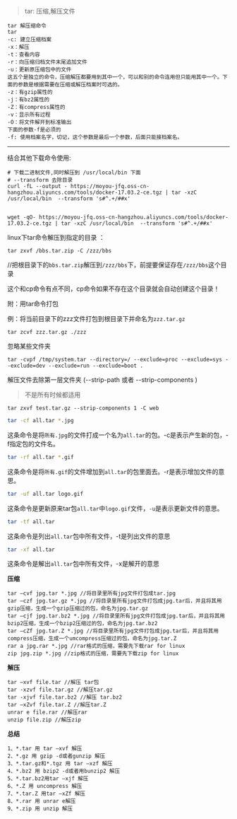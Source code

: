 > tar: 压缩,解压文件 

````
tar 解压缩命令
tar
-c: 建立压缩档案
-x：解压
-t：查看内容
-r：向压缩归档文件末尾追加文件
-u：更新原压缩包中的文件
这五个是独立的命令，压缩解压都要用到其中一个，可以和别的命令连用但只能用其中一个。下面的参数是根据需要在压缩或解压档案时可选的。
-z：有gzip属性的
-j：有bz2属性的
-Z：有compress属性的
-v：显示所有过程
-O：将文件解开到标准输出
下面的参数-f是必须的
-f: 使用档案名字，切记，这个参数是最后一个参数，后面只能接档案名。
````

---------------------------------------------------------------------------------------



结合其他下载命令使用:

````
# 下载二进制文件,同时解压到 /usr/local/bin 下面
# --transform 去除目录
curl -fL --output - https://moyou-jfq.oss-cn-hangzhou.aliyuncs.com/tools/docker-17.03.2-ce.tgz | tar -xzC /usr/local/bin  --transform 's#^.+/##x'


wget -qO- https://moyou-jfq.oss-cn-hangzhou.aliyuncs.com/tools/docker-17.03.2-ce.tgz | tar -xzC /usr/local/bin  --transform 's#^.+/##x'

````



linux下tar命令解压到指定的目录 ：

````
tar zxvf /bbs.tar.zip -C /zzz/bbs
````
     
//把根目录下的`bbs.tar.zip`解压到`/zzz/bbs`下，前提要保证存在`/zzz/bbs`这个目录
 
这个和cp命令有点不同，cp命令如果不存在这个目录就会自动创建这个目录！

附：用tar命令打包

例：将当前目录下的zzz文件打包到根目录下并命名为`zzz.tar.gz`


````
tar zcvf zzz.tar.gz ./zzz
````


忽略某些文件夹

````
tar -cvpf /tmp/system.tar --directory=/ --exclude=proc --exclude=sys --exclude=dev --exclude=run --exclude=boot .    
````

解压文件去除第一层文件夹  (--strip-path 或者 --strip-components )

> 不是所有时候都适用

````
tar zxvf test.tar.gz --strip-components 1 -C web
````

````bash
tar -cf all.tar *.jpg
````


这条命令是将`所有.jpg`的文件打成一个名为`all.tar`的包。-c是表示产生新的包，-f指定包的文件名。

````bash
tar -rf all.tar *.gif
````

这条命令是将`所有.gif`的文件增加到`all.tar`的包里面去。-r是表示增加文件的意思。

````bash
tar -uf all.tar logo.gif
````

这条命令是更新原来tar包`all.tar`中`logo.gif`文件，`-u`是表示更新文件的意思。

````bash
tar -tf all.tar
````
这条命令是列出`all.tar`包中所有文件，-t是列出文件的意思

````bash
tar -xf all.tar
````
这条命令是解出`all.tar`包中所有文件，-x是解开的意思

**压缩**

````
tar –cvf jpg.tar *.jpg //将目录里所有jpg文件打包成tar.jpg
tar –czf jpg.tar.gz *.jpg //将目录里所有jpg文件打包成jpg.tar后，并且将其用gzip压缩，生成一个gzip压缩过的包，命名为jpg.tar.gz
tar –cjf jpg.tar.bz2 *.jpg //将目录里所有jpg文件打包成jpg.tar后，并且将其用bzip2压缩，生成一个bzip2压缩过的包，命名为jpg.tar.bz2
tar –cZf jpg.tar.Z *.jpg //将目录里所有jpg文件打包成jpg.tar后，并且将其用compress压缩，生成一个umcompress压缩过的包，命名为jpg.tar.Z
rar a jpg.rar *.jpg //rar格式的压缩，需要先下载rar for linux
zip jpg.zip *.jpg //zip格式的压缩，需要先下载zip for linux
````

**解压**

````
tar –xvf file.tar //解压 tar包
tar -xzvf file.tar.gz //解压tar.gz
tar -xjvf file.tar.bz2 //解压 tar.bz2
tar –xZvf file.tar.Z //解压tar.Z
unrar e file.rar //解压rar
unzip file.zip //解压zip
````

**总结**

````
1、*.tar 用 tar –xvf 解压
2、*.gz 用 gzip -d或者gunzip 解压
3、*.tar.gz和*.tgz 用 tar –xzf 解压
4、*.bz2 用 bzip2 -d或者用bunzip2 解压
5、*.tar.bz2用tar –xjf 解压
6、*.Z 用 uncompress 解压
7、*.tar.Z 用tar –xZf 解压
8、*.rar 用 unrar e解压
9、*.zip 用 unzip 解压
````